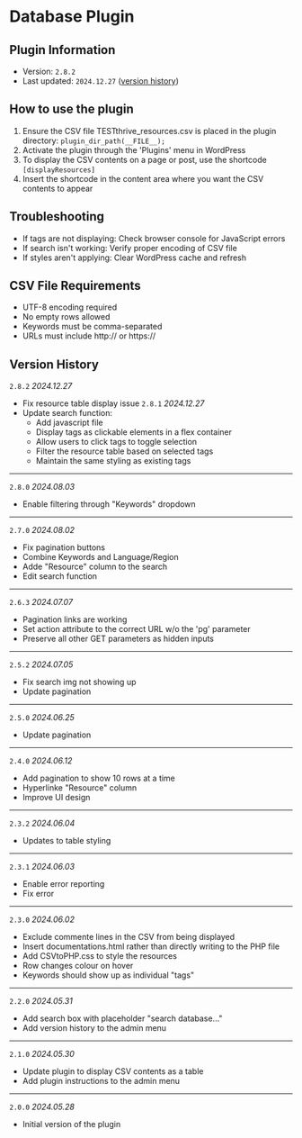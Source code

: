 # Database Plugin
## Plugin Information

- Version: `2.8.2`
- Last updated: `2024.12.27` ([version history](#version-history))

## How to use the plugin
1. Ensure the CSV file TESTthrive_resources.csv is placed in the plugin directory: `plugin_dir_path(__FILE__);`
2. Activate the plugin through the 'Plugins' menu in WordPress
3. To display the CSV contents on a page or post, use the shortcode `[displayResources]`
4. Insert the shortcode in the content area where you want the CSV contents to appear

## Troubleshooting
- If tags are not displaying: Check browser console for JavaScript errors
- If search isn't working: Verify proper encoding of CSV file
- If styles aren't applying: Clear WordPress cache and refresh

## CSV File Requirements
- UTF-8 encoding required
- No empty rows allowed
- Keywords must be comma-separated
- URLs must include http:// or https://

## Version History
`2.8.2` *2024.12.27*
- Fix resource table display issue
`2.8.1` *2024.12.27*
- Update search function:
  - Add javascript file
  - Display tags as clickable elements in a flex container
  - Allow users to click tags to toggle selection
  - Filter the resource table based on selected tags
  - Maintain the same styling as existing tags
***
`2.8.0` *2024.08.03*
- Enable filtering through "Keywords" dropdown
***
`2.7.0`	*2024.08.02*
- Fix pagination buttons
- Combine Keywords and Language/Region
- Adde "Resource" column to the search
- Edit search function
***
`2.6.3`	*2024.07.07*
- Pagination links are working
- Set action attribute to the correct URL w/o the 'pg' parameter
- Preserve all other GET parameters as hidden inputs
***
`2.5.2`	*2024.07.05*
- Fix search img not showing up
- Update pagination
***
`2.5.0`	*2024.06.25*
- Update pagination
***
`2.4.0`	*2024.06.12*
- Add pagination to show 10 rows at a time
- Hyperlinke "Resource" column
- Improve UI design
***
`2.3.2`	*2024.06.04*
- Updates to table styling
***
`2.3.1`	*2024.06.03*
- Enable error reporting
- Fix error
***
`2.3.0`	*2024.06.02*
- Exclude commente lines in the CSV from being displayed
- Insert documentations.html rather than directly writing to the PHP file
- Add CSVtoPHP.css to style the resources
- Row changes colour on hover
- Keywords should show up as individual "tags"
***
`2.2.0`	*2024.05.31*
- Add search box with placeholder "search database..."
- Add version history to the admin menu
***
`2.1.0`	*2024.05.30*
- Update plugin to display CSV contents as a table
- Add plugin instructions to the admin menu
***
`2.0.0`	*2024.05.28*
- Initial version of the plugin


